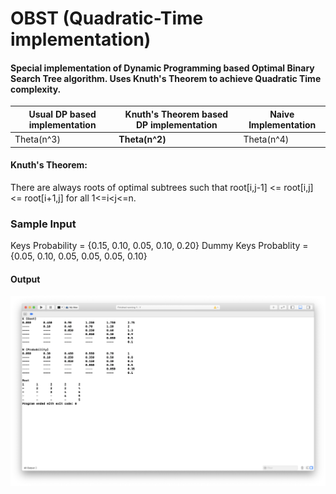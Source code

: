 # OBST (Quadratic-Time implementation)

#### Special implementation of Dynamic Programming based Optimal Binary Search Tree algorithm. Uses Knuth's Theorem to achieve Quadratic Time complexity.
  
Usual DP based implementation | Knuth's Theorem based DP implementation | Naive Implementation
-------------------- | ------------------------ | -------------------------
Theta(n^3) | **Theta(n^2)** | Theta(n^4)
  
#### Knuth's Theorem:  
There are always roots of optimal subtrees such that root[i,j-1] <= root[i,j] <= root[i+1,j] for all 1<=i<j<=n.

### Sample Input
Keys Probability = {0.15, 0.10, 0.05, 0.10, 0.20}
Dummy Keys Probablity = {0.05, 0.10, 0.05, 0.05, 0.05, 0.10}

#### Output
![Output](/OBST_Output.png)
